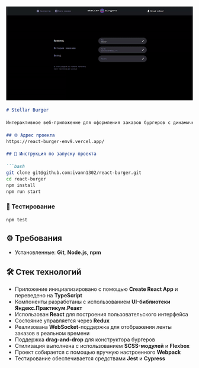 ![Демонстрация работы приложения](BurgerDemo.gif)

```markdown
# Stellar Burger

Интерактивное веб-приложение для оформления заказов бургеров с динамической лентой заказов и drag-and-drop интерфейсом.

## 🌐 Адрес проекта
https://react-burger-emv9.vercel.app/

## 🚀 Инструкция по запуску проекта

```bash
git clone git@github.com:ivann1302/react-burger.git
cd react-burger
npm install
npm run start
```

### 🧪 Тестирование

```bash
npm test
```

## ⚙️ Требования

- Установленные: **Git**, **Node.js**, **npm**

## 🛠️ Стек технологий

- Приложение инициализировано с помощью **Create React App** и переведено на **TypeScript**
- Компоненты разработаны с использованием **UI-библиотеки Яндекс.Практикум.Реакт**
- Использован **React** для построения пользовательского интерфейса
- Состояние управляется через **Redux**
- Реализована **WebSocket**-поддержка для отображения ленты заказов в реальном времени
- Поддержка **drag-and-drop** для конструктора бургеров
- Стилизация выполнена с использованием **SCSS-модулей** и **Flexbox**
- Проект собирается с помощью вручную настроенного **Webpack**
- Тестирование обеспечивается средствами **Jest** и **Cypress**
